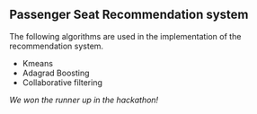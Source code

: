 ## Passenger Seat Recommendation system ##

The following algorithms are used in the implementation of the recommendation system.

- Kmeans 
- Adagrad Boosting
- Collaborative filtering

_We won the runner up in the hackathon!_

